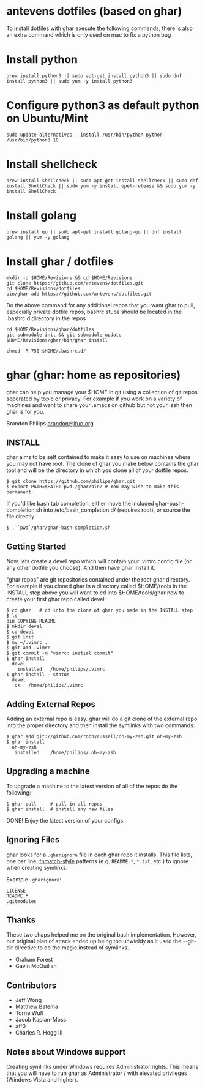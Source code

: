 antevens dotfiles (based on ghar)
================================

To install dotfiles with ghar execute the following commands, there is also
an extra command which is only used on mac to fix a python bug

# Install python
    brew install python3 || sudo apt-get install python3 || sudo dnf install python3 || sudo yum -y install python3

# Configure python3 as default python on Ubuntu/Mint
    sudo update-alternatives --install /usr/bin/python python /usr/bin/python3 10

# Install shellcheck
    brew install shellcheck || sudo apt-get install shellcheck || sudo dnf install ShellCheck || sudo yum -y install epel-release && sudo yum -y install ShellCheck

# Install golang
    brew install go || sudo apt-get install golang-go || dnf install golang || yum -y golang

# Install ghar / dotfiles
    mkdir -p $HOME/Revisions && cd $HOME/Revisions
    git clone https://github.com/antevens/dotfiles.git
    cd $HOME/Revisions/dotfiles
    bin/ghar add https://github.com/antevens/dotfiles.git

Do the above command for any additional repos that you want ghar to pull, especially private
dotfile repos, bashrc stubs should be located in the .bashrc.d directory in
the repos

    cd $HOME/Revisions/ghar/dotfiles
    git submodule init && git submodule update
    $HOME/Revisions/ghar/bin/ghar install

    chmod -R 750 $HOME/.bashrc.d/



ghar (ghar: home as repositories)
=================================

ghar can help you manage your $HOME in git using a collection of git repos
seperated by topic or privacy. For example if you work on a variety of
machines and want to share your .emacs on github but not your .ssh then ghar
is for you.

Brandon Philips <brandon@ifup.org>

INSTALL
-------

ghar aims to be self contained to make it easy to use on machines where you
may not have root. The clone of ghar you make below contains the ghar tool and
will be the directory in which you clone all of your dotfile repos.

    $ git clone https://github.com/philips/ghar.git
    $ export PATH=$PATH:`pwd`/ghar/bin/ # You may wish to make this permanent

If you'd like bash tab completion, either move the included
ghar-bash-completion.sh into /etc/bash\_completion.d/ (requires root),
or source the file directly:

    $ . `pwd`/ghar/ghar-bash-completion.sh

Getting Started
---------------

Now, lets create a devel repo which will contain your .vimrc config file (or
any other dotfile you choose). And then have ghar install it.

"ghar repos" are git repositories contained under the root ghar directory. For
example if you cloned ghar in a directory called $HOME/tools in the INSTALL
step above you will want to cd into $HOME/tools/ghar now to create your first
ghar repo called devel:

    $ cd ghar	# cd into the clone of ghar you made in the INSTALL step
    $ ls
    bin COPYING README
    $ mkdir devel
    $ cd devel
    $ git init
    $ mv ~/.vimrc .
    $ git add .vimrc
    $ git commit -m "vimrc: initial commit"
    $ ghar install
      devel
        installed	/home/philips/.vimrc
    $ ghar install --status
      devel
       ok	/home/philips/.vimrc

Adding External Repos
---------------------

Adding an external repo is easy. ghar will do a git clone of the external repo
into the proper directory and then install the symlinks with two commands:

    $ ghar add git://github.com/robbyrussell/oh-my-zsh.git oh-my-zsh
    $ ghar install
      oh-my-zsh
       installed	/home/philips/.oh-my-zsh

Upgrading a machine
-------------------

To upgrade a machine to the latest version of all of the repos do the
following:

    $ ghar pull		# pull in all repos
    $ ghar install	# install any new files

DONE! Enjoy the latest version of your configs.

Ignoring Files
--------------

ghar looks for a `.gharignore` file in each ghar repo it installs.
This file lists, one per line,
[fnmatch-style](http://docs.python.org/2/library/fnmatch.html)
patterns (e.g. `README.*`, `*.txt`, etc.) to ignore when creating
symlinks.

Example `.gharignore`:
```
LICENSE
README.*
.gitmodules
```

Thanks
------
These two chaps helped me on the original bash implementation. However,
our original plan of attack ended up being too unwieldy as it used the
--git-dir directive to do the magic instead of symlinks.

- Graham Forest
- Gavin McQuillan

Contributors
------------
- Jeff Wong
- Matthew Batema
- Torne Wuff
- Jacob Kaplan-Moss
- aff0
- Charles R. Hogg III


Notes about Windows support
---------------------------

Creating symlinks under Windows requires Administrator rights. This means that
you will have to run ghar as Administrator / with elevated privileges
(Windows Vista and higher).
